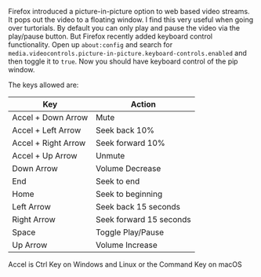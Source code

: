 Firefox introduced a picture-in-picture option to web based video streams.  It pops out the video to a floating window.  I find this very useful when going over turtorials.  By default you can only play and pause the video via the play/pause button.  But Firefox recently added keyboard control functionality.  Open up `about:config` and search for `media.videocontrols.picture-in-picture.keyboard-controls.enabled` and then toggle it to `true`.  Now you should have keyboard control of the pip window.  

The keys allowed are:

|         Key         |         Action          |
| ------------------- | ----------------------- |
| Accel + Down Arrow  | Mute                    |
| Accel + Left Arrow  | Seek back 10%           |
| Accel + Right Arrow | Seek forward 10%        |
| Accel + Up Arrow    | Unmute                  |
| Down Arrow          | Volume Decrease         |
| End                 | Seek to end             |
| Home                | Seek to beginning       |
| Left Arrow          | Seek back 15 seconds    |
| Right Arrow         | Seek forward 15 seconds |
| Space               | Toggle Play/Pause       |
| Up Arrow            | Volume Increase         |

Accel is Ctrl Key on Windows and Linux or the Command Key on macOS


